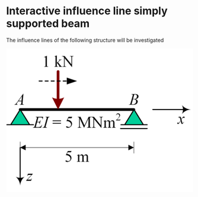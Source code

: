 # Interactive influence line simply supported beam

The influence lines of the following structure will be investigated

![figuur 1](../data_interactive_influence_line_simple/Structure_simple.gif)